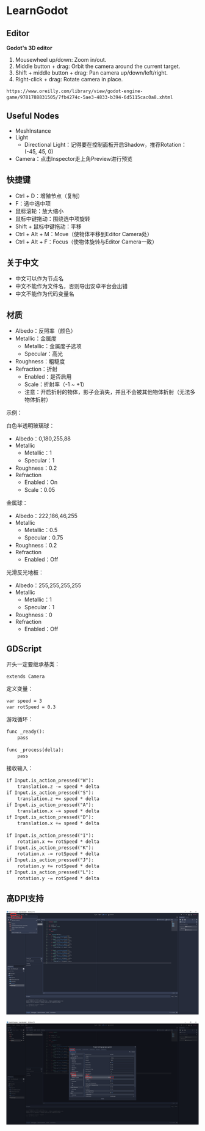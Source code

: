 # LearnGodot

## Editor

**Godot's 3D editor**

1. Mousewheel up/down: Zoom in/out.
2. Middle button + drag: Orbit the camera around the current target.
3. Shift + middle button + drag: Pan camera up/down/left/right.
4. Right-click + drag: Rotate camera in place.

```
https://www.oreilly.com/library/view/godot-engine-game/9781788831505/7fb4274c-5ae3-4833-b394-6d5115cac0a8.xhtml
```

## Useful Nodes

- MeshInstance
- Light
  - Directional Light：记得要在控制面板开启Shadow，推荐Rotation：(-45, 45, 0)
- Camera：点击Inspector走上角Preview进行预览

## 快捷键

- Ctrl + D：增殖节点（复制）
- F：选中选中项
- 鼠标滚轮：放大缩小
- 鼠标中键拖动：围绕选中项旋转
- Shift + 鼠标中键拖动：平移
- Ctrl + Alt + M：Move（使物体平移到Editor Camera处）
- Ctrl + Alt + F：Focus（使物体旋转与Editor Camera一致）

## 关于中文

- 中文可以作为节点名
- 中文不能作为文件名，否则导出安卓平台会出错
- 中文不能作为代码变量名

## 材质

- Albedo：反照率（颜色）
- Metallic：金属度
  - Metallic：金属度子选项
  - Specular：高光
- Roughness：粗糙度
- Refraction：折射
  - Enabled：是否启用
  - Scale：折射率（-1 ~ +1）
  - 注意：开启折射的物体，影子会消失，并且不会被其他物体折射（无法多物体折射）

示例：

白色半透明玻璃球：

- Albedo：0,180,255,88
- Metallic
  - Metallic：1
  - Specular：1
- Roughness：0.2
- Refraction
  - Enabled：On
  - Scale：0.05

金属球：

- Albedo：222,186,46,255
- Metallic
  - Metallic：0.5
  - Specular：0.75
- Roughness：0.2
- Refraction
  - Enabled：Off

光滑反光地板：

- Albedo：255,255,255,255
- Metallic
  - Metallic：1
  - Specular：1
- Roughness：0
- Refraction
  - Enabled：Off

## GDScript

开头一定要继承基类：

```
extends Camera
```

定义变量：

```
var speed = 3
var rotSpeed = 0.3
```

游戏循环：

```
func _ready():
	pass

func _process(delta):
	pass
```

接收输入：

```
if Input.is_action_pressed("W"):
	translation.z -= speed * delta
if Input.is_action_pressed("S"):
	translation.z += speed * delta
if Input.is_action_pressed("A"):
	translation.x -= speed * delta
if Input.is_action_pressed("D"):
	translation.x += speed * delta

if Input.is_action_pressed("I"):
	rotation.x += rotSpeed * delta
if Input.is_action_pressed("K"):
	rotation.x -= rotSpeed * delta
if Input.is_action_pressed("J"):
	rotation.y += rotSpeed * delta
if Input.is_action_pressed("L"):
	rotation.y -= rotSpeed * delta
```

## 高DPI支持

![1696130379034](LearnGodot.assets/1696130379034.png)

![1696130411235](LearnGodot.assets/1696130411235.png)

